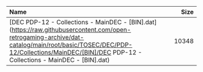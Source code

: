 |Name|Size|
|:---|---:|
|[DEC PDP-12 - Collections - MainDEC - [BIN].dat](https://raw.githubusercontent.com/open-retrogaming-archive/dat-catalog/main/root/basic/TOSEC/DEC/PDP-12/Collections/MainDEC/[BIN]/DEC PDP-12 - Collections - MainDEC - [BIN].dat)|10348|
